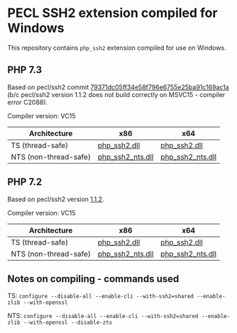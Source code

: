 PECL SSH2 extension compiled for Windows
=================================

This repository contains `php_ssh2` extension compiled for use on Windows.


PHP 7.3
--------------------
Based on pecl/ssh2 commit [79371dc05ff34e58f796e6755e25ba91c169ac1a](http://git.php.net/?p=pecl/networking/ssh2.git;a=commit;h=79371dc05ff34e58f796e6755e25ba91c169ac1a) (b/c pecl/ssh2 version 1.1.2 does not build correctly on MSVC15 - compiler error C2088).

Compiler version: VC15

| Architecture | x86 | x64 |
|---|---|---|
| TS (thread-safe) | [php_ssh2.dll](7.3/vc15-x86/php_ssh2.dll) | [php_ssh2.dll](7.3/vc15-x64/php_ssh2.dll) |
| NTS (non-thread-safe) | [php_ssh2_nts.dll](7.3/vc15-x86/php_ssh2_nts.dll) | [php_ssh2_nts.dll](7.3/vc15-x64/php_ssh2_nts.dll) |

PHP 7.2
--------------------
Based on pecl/ssh2 version [1.1.2](http://pecl.php.net/package/ssh2/1.1.2).

Compiler version: VC15

| Architecture | x86 | x64 |
|---|---|---|
| TS (thread-safe) | [php_ssh2.dll](7.2/vc15-x86/php_ssh2.dll) | [php_ssh2.dll](7.2/vc15-x64/php_ssh2.dll) |
| NTS (non-thread-safe) | [php_ssh2_nts.dll](7.2/vc15-x86/php_ssh2_nts.dll) | [php_ssh2_nts.dll](7.2/vc15-x64/php_ssh2_nts.dll) |  

Notes on compiling - commands used
-------------------
TS: `configure --disable-all --enable-cli --with-ssh2=shared --enable-zlib --with-openssl`

NTS: `configure --disable-all --enable-cli --with-ssh2=shared --enable-zlib --with-openssl --disable-zts`
